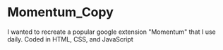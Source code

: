 # Momentum_Copy
I wanted to recreate a popular google extension "Momentum" that I use daily. Coded in HTML, CSS, and JavaScript
